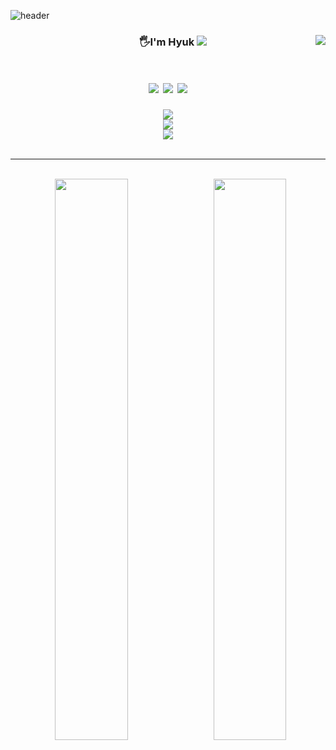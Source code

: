 ![header](https://capsule-render.vercel.app/api?type=waving&color=gradient&height=200&section=header&&fontAlignY=40&fontSize=55&text=Hyuk%20Github!&desc=frontEnd%20Developer)

<div align="center">
 
 <!-- git Stats  -->
 <img align="right" src="https://github-readme-stats.vercel.app/api?username=Whyukim&theme=dark&show_icons=true"/>
 
 <!-- 타이틀  -->
 <h3>
  &nbsp;&nbsp;&nbsp;&nbsp;&nbsp;&nbsp;&nbsp;&nbsp;
  🖐I'm Hyuk 
  <a href="https://www.notion.so/27851973de6342ce855864480402da43">
   <img src="https://img.shields.io/badge/Introduction-000?style=socail&logoColor=fff" />
  </a>
 </h3>
 
 
<h1>
<!--  스킬  -->
  <img src="https://img.shields.io/badge/React-61DAFB?style=flat-square&logo=react&logoColor=white"/>
  <img src="https://img.shields.io/badge/JavaScript-F7DF1E?style=flat-square&logo=javascript&logoColor=white"/>
  <img src="https://img.shields.io/badge/JavaScript-3178C6?style=flat-square&logo=typescript&logoColor=white"/>
</h1>
 
 <div>
   <!--  벨로그 뱃지  -->
     <a href="https://velog.io/@hyukfr0nt" target="_blank">
      <img src="https://img.shields.io/badge/블로그 바로가기-배경색?style=social&logo=Velog&logoColor=#000"/>
      </a>
    <br>
    <!--  노션 뱃지  -->
     <a href="https://www.notion.so/27851973de6342ce855864480402da43" target="_blank">
      <img src="https://img.shields.io/badge/프로젝트 바로가기-배경색?style=social&logo=Notion&logoColor=#000"/>
      </a>
     <br>
    <!--  이메일 뱃지  -->
     <a href="mailto:devhyukim@gmail.com" target="_blank">
     <img src="https://img.shields.io/badge/이메일 바로가기-배경색?style=social&logo=Gmail&logoColor=#000"/>
      </a>
 </div>
  
 <br />
<hr />
 <br />

 
 <!-- git Stats  -->
 <img width="48%" src="https://github-readme-stats.vercel.app/api/top-langs/?username=6810779s&layout=compact&theme=tokyonight"/>
 <!-- git Stats  -->
 <img align="right" width="48%" src="http://mazassumnida.wtf/api/v2/generate_badge?boj=devhyukim"/>
  

